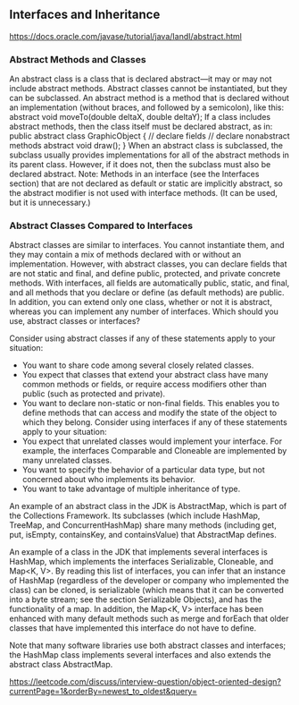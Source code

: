 ## Interfaces and Inheritance
https://docs.oracle.com/javase/tutorial/java/IandI/abstract.html

### Abstract Methods and Classes
An abstract class is a class that is declared abstract—it may or may not include abstract methods. Abstract classes cannot be instantiated, but they can be subclassed.
An abstract method is a method that is declared without an implementation (without braces, and followed by a semicolon), like this:
    abstract void moveTo(double deltaX, double deltaY);
If a class includes abstract methods, then the class itself must be declared abstract, as in:
    public abstract class GraphicObject {
        // declare fields
        // declare nonabstract methods
        abstract void draw();
    }
When an abstract class is subclassed, the subclass usually provides implementations for all of the abstract methods in its parent class. However, if it does not, then the subclass must also be declared abstract.
Note: Methods in an interface (see the Interfaces section) that are not declared as default or static are implicitly abstract, so the abstract modifier is not used with interface methods. (It can be used, but it is unnecessary.)

### Abstract Classes Compared to Interfaces
Abstract classes are similar to interfaces. You cannot instantiate them, and they may contain a mix of methods declared with or without an implementation. 
However, with abstract classes, you can declare fields that are not static and final, and define public, protected, and private concrete methods. With interfaces, all fields are automatically public, static, and final, and all methods that you declare or define (as default methods) are public. In addition, you can extend only one class, whether or not it is abstract, whereas you can implement any number of interfaces.
Which should you use, abstract classes or interfaces?

Consider using abstract classes if any of these statements apply to your situation:
- You want to share code among several closely related classes.
- You expect that classes that extend your abstract class have many common methods or fields, or require access modifiers other than public (such as protected and private).
- You want to declare non-static or non-final fields. This enables you to define methods that can access and modify the state of the object to which they belong.
Consider using interfaces if any of these statements apply to your situation:
- You expect that unrelated classes would implement your interface. For example, the interfaces Comparable and Cloneable are implemented by many unrelated classes.
- You want to specify the behavior of a particular data type, but not concerned about who implements its behavior.
- You want to take advantage of multiple inheritance of type.

An example of an abstract class in the JDK is AbstractMap, which is part of the Collections Framework. Its subclasses (which include HashMap, TreeMap, and ConcurrentHashMap) share many methods (including get, put, isEmpty, containsKey, and containsValue) that AbstractMap defines.

An example of a class in the JDK that implements several interfaces is HashMap, which implements the interfaces Serializable, Cloneable, and Map<K, V>. By reading this list of interfaces, you can infer that an instance of HashMap (regardless of the developer or company who implemented the class) can be cloned, is serializable (which means that it can be converted into a byte stream; see the section Serializable Objects), and has the functionality of a map. In addition, the Map<K, V> interface has been enhanced with many default methods such as merge and forEach that older classes that have implemented this interface do not have to define.

Note that many software libraries use both abstract classes and interfaces; the HashMap class implements several interfaces and also extends the abstract class AbstractMap.






https://leetcode.com/discuss/interview-question/object-oriented-design?currentPage=1&orderBy=newest_to_oldest&query=
